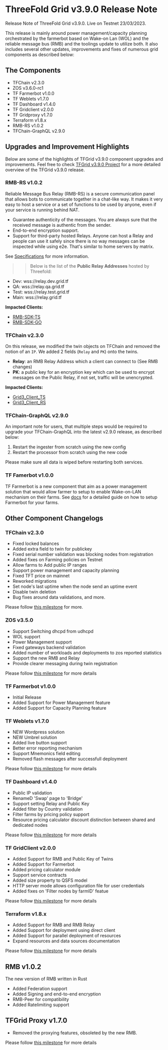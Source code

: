 # ThreeFold Grid v3.9.0 Release Note

Release Note of ThreeFold Grid v3.9.0.
Live on Testnet 23/03/2023.

This release is mainly around power management/capacity planning orchestrated by the farmerbot based on Wake-on Lan (WOL) and the reliable message bus (RMB) and the toolings update to utilize both. It also includes several other updates, improvements and fixes of numerous grid components as described below:

## The Components

- TFChain v2.3.0
- ZOS v3.6.0-rc1
- TF Farmerbot v1.0.0
- TF Weblets v1.7.0
- TF Dashboard v1.4.0
- TF Gridclient v2.0.0
- TF Gridproxy v1.7.0
- Terraform v1.8.x
- RMB-RS v1.0.2
- TFChain-GraphQL v2.9.0

## Upgrades and Improvement Highlights

Below are some of the highlights of TFGrid v3.9.0 component upgrades and improvements.
Feel free to check [TFGrid v3.9.0 Project](https://github.com/orgs/threefoldtech/projects/172) for a more detailed overview of the TFGrid v3.9.0 release.


### RMB-RS v1.0.2

Reliable Message Bus Relay (RMB-RS) is a secure communication panel that allows bots to communicate together in a chat-like way. It makes it very easy to host a service or a set of functions to be used by anyone, even if your service is running behind NAT.

- Guarantee authenticity of the messages. You are always sure that the received message is authentic from the sender.
- End-to-end encryption support.
- Support for third-party hosted Relays. Anyone can host a Relay and people can use it safely since there is no way messages can be inspected while using e2e. That's similar to home servers by matrix.

See [Specifications](https://github.com/threefoldtech/rmb-rs/blob/main/docs/readme.md) for more information.

>> Below is the list of the __Public Relay Addresses__ hosted by Threefold:

- Dev: wss://relay.dev.grid.tf
- QA: wss://relay.qa.grid.tf
- Test: wss://relay.test.grid.tf 
- Main: wss://relay.grid.tf 

__Impacted Clients:__

- [RMB-SDK-TS](https://github.com/threefoldtech/rmb-sdk-ts/releases/tag/v1.1.1)
- [RMB-SDK-GO](https://github.com/threefoldtech/rmb-sdk-go/releases/tag/v1.0.0)


### TFChain v2.3.0

On this release, we modified the twin objects on TFChain and removed the notion of an `IP`. We added 2 fields (`Relay` and `PK`) onto the twins.

- __Relay__: an RMB Relay Address which a client can connect to (See RMB changes)
- __PK__: a public key for an encryption key which can be used to encrypt messages on the Public Relay, if not set, traffic will be unencrypted.

__Impacted Clients:__

- [Grid3_Client_TS](https://github.com/threefoldtech/grid3_client_ts/releases/tag/1.5.3)
- [Grid3_Client_RS](https://github.com/threefoldtech/grid3_client_rs/releases/tag/v0.2.0)

### TFChain-GraphQL v2.9.0

An important note for users, that multiple steps would be required to upgrade your TFChain-GraphQL into the latest v2.9.0 release, as described below:

1. Restart the ingester from scratch using the new config
2. Restart the processor from scratch using the new code

Please make sure all data is wiped before restarting both services.

### TF Famerbot v1.0.0

TF Farmerbot is a new component that aim as a power management solution that would allow farmer to setup to enable Wake-on-LAN mechanism on their farms. See [docs](https://manual.grid.tf/farmerbot/farmerbot.html) for a detailed guide on how to setup Farmerbot for your farms.

## Other Component Changelogs

### TFChain v2.3.0

- Fixed locked balances
- Added extra field to twin for publickey
- Fixed serial number validation was blocking nodes from registration
- Added fixes on Farming policies on Testnet 
- Allow farms to Add public IP ranges
- Support power management and capacity planning
- Fixed TFT price on mainnet
- Reworked migrations
- Set node's last uptime when the node send an uptime event
- Disable twin deletion
- Bug fixes around data validations, and more.

Please follow [this milestone](https://github.com/threefoldtech/tfchain/milestone/11) for more.

### ZOS v3.5.0

- Support Switching dhcpd from udhcpd
- WOL support
- Power Management support
- Fixed gateways backend validation
- Added number of workloads and deployments to zos reported statistics
- Support the new RMB and Relay
- Provide clearer messaging during twin registration

Please follow [this milestone](https://github.com/threefoldtech/zos/milestone/12) for more details

### TF Farmerbot v1.0.0

- Initial Release
- Added Support for Power Management feature
- Added Support for Capacity Planning feature

### TF Weblets v1.7.0

- NEW Wordpress solution
- NEW Umbrel solution
- Added live button support
- Better error reporting mechanism
- Support Mnemonics field editing
- Removed flash messages after successfull deployment

Please follow [this milestone](https://github.com/threefoldtech/grid_weblets/milestone/9) for more details

### TF Dashboard v1.4.0

- Public IP validation
- RenameD 'Swap' page to 'Bridge'
- Support setting Relay and Public Key
- Added filter by Country validation
- Filter farms by pricing policy support
- Resource pricing calculator discount distinction between shared and dedicated nodes

Please follow [this milestone](https://github.com/threefoldtech/tfgrid_dashboard/milestone/13) for more details

### TF GridClient v2.0.0

- Added Support for RMB and Public Key of Twins
- Added Support for Farmerbot
- Added pricing calculator module
- Support service contracts
- Added size property to QSFS model
- HTTP server mode allows configuration file for user credentials
- Added fixes on 'Filter nodes by farmID' featue


Please follow [this milestone](https://github.com/threefoldtech/grid3_client_ts/milestone/15) for more details

### Terraform v1.8.x

- Added Support for RMB and RMB Relay
- Added Support for deployment using direct client 
- Added Support for parallel deployment of resources
- Expand resources and data sources documentation

Please follow [this milestone](https://github.com/threefoldtech/terraform-provider-grid/milestone/16) for more details

## RMB v1.0.2

The new version of RMB written in Rust

- Added Federation support
- Added Signing and end-to-end encryption
- RMB-Peer for compatibility
- Added Ratelimiting support

## TFGrid Proxy v1.7.0

- Removed the proxying features, obsoleted by the new RMB.

Please follow [this milestone](https://github.com/threefoldtech/tfgridclient_proxy/milestone/6) for more details



